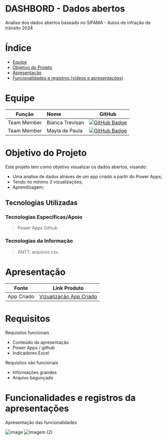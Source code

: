 # DASHBORD - Dados abertos

Analise dos dados abertos baseado no SIFAMA - Autos de infração de trânsito 2024 

# Índice

* [Equipe](#equipe)
* [Objetivo do Projeto](#objetivo-do-projeto)
* [Apresentação](#Apresentação)
* [Funcionalidades e registros (vídeos e apresentações) ](#uncionalidades-e-registros-(vídeos-e-apresentações)-)



# Equipe
|    Função     | Nome                                  |                                                                                                                                                      GitHub                                                                                                                                                      |
| :-----------: | :------------------------------------ | :-------------------------------------------------------------------------------------------------------------------------------------------------------------------------------------------------------------------------------------------------------------------------------------------------------------------------: |
| Team Member  | Bianca Trevisan            | [![GitHub Badge](https://img.shields.io/badge/GitHub-111217?style=flat-square&logo=github&logoColor=white)](https://github.com/BiaTrevisan)              |    
| Team Member  | Mayla de Paula             | [![GitHub Badge](https://img.shields.io/badge/GitHub-111217?style=flat-square&logo=github&logoColor=white)](https://github.com/mayladpaula)          |

# Objetivo do Projeto
Este projeto tem como objetivo visualizar os dados abertos, visando:
* Uma analise de dados atraves de um app criado a partir do Power Apps;
* Tendo no minimo 3 vizualizações;
* Aprendizagem;

## Tecnologias Utilizadas

 ### Tecnologias Específicas/Apoio
 > Power Apps
 > Github
  
 ### Tecnologias da Informação
 > ANTT; arquivos csv.

# Apresentação

|Fonte|Link Produto|
|------|--------|
| App Criado|[Vizualização App Criado](https://app.powerbi.com/groups/me/reports/b6d71034-1832-4d92-b332-96bea850b532?ctid=cf72e2bd-7a2b-4783-bdeb-39d57b07f76f&pbi_source=linkShare)| 


# Requisitos

Requisitos funcionais 
- Conteúdo da apresentação
- Power Apps / github
- Indicadores Excel

  
Requisitos não funcionais
- Informações grandes
- Arquivo bagunçado


# Funcionalidades e registros da apresentações

Apresentação das funcionalidades
 
![image](https://github.com/BiaTrevisan/Power-Bi_Modelo/assets/163362315/a24ded30-11ec-4793-9b68-ab9e74cb4f18)
![imagem (2)](https://github.com/BiaTrevisan/Power-Bi_Modelo/assets/163362315/e692138c-e937-4ff7-a912-ee3ad324378b)



